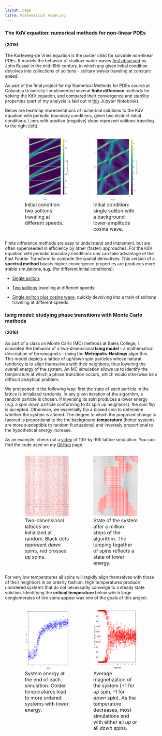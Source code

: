 ```yaml
---
layout: page
title: Mathematical Modeling
---
```


### The KdV equation: numerical methods for non-linear PDEs
#### (2018)

The Korteweg-de Vries equation is the poster child for solvable non-linear PDEs. It models the behavior of shallow-water waves [first observed]("http://www.macs.hw.ac.uk/~chris/scott_russell.html") by John Russel in the mid-19th century, in which any given initial condition devolves into collections of solitons - solitary waves traveling at constant speed. 

As part of the final project for my Numerical Methods for PDEs course at Columbia University I implemented several **finite difference** methods for solving the KdV equation, and compared their convergence and stability properties (part of my analysis is laid out in [this](https://github.com/TiagoJCor/Numerical-Methods-KDV/blob/master/numerical_KDV.ipynb) Jupyter Notebook).

Below are heatmap representations of numerical solutions to the KdV equation with periodic boundary conditions, given two distinct initial conditions. Lines with positive (negative) slope represent solitons traveling to the right (left).

<div style="width: 100%; overflow: hidden;">
    <div style="width: 45%; margin-left: 5%; float: left;"> <figure><img src="/img/kdveq/kdvsolitons2.png" width="310" height="210"> <figcaption><font size="3">Initial condition: two solitons traveling at different speeds.</font></figcaption> </figure>  </div>
    <div style="width: 45%; margin-right: 5%; float: right;"> <figure><img src="/img/kdveq/kdvsolitons.png" width="310" height="210"> <figcaption><font size="3">Initial condition: single soliton with a background lower-amplitude cosine wave.</font></figcaption> </figure></div>
</div>

Finite difference methods are easy to understand and implement, but are often superseeded in efficiency by other (faster) approaches. For the KdV equation with periodic boundary conditions one can take advantage of the Fast Fourier Transform to compute the spatial derivatives. This version of a **spectral method** boasts higher convergence properties are produces more stable simulations, **e.g.** (for different initial conditions):

* [Single soliton](https://drive.google.com/file/d/1FZuBoY9WnwVYD6kC2p0drA1o4exNobN-/view?usp=sharing);

* [Two solitons](https://drive.google.com/open?id=1NGMIAR_1-p6ydgFwgCZ2gWCRSyBRf03q) traveling at different speeds;

* [Single soliton plus cosine wave](https://drive.google.com/open?id=1G1bRAdLtqmr8X_CXkWoM5FxkfRUxoXxC), quickly devolving into a train of solitons traveling at different speeds.


### Ising model: studying phase transitions with Monte Carlo methods
#### (2016)

<p> </p>

As part of a class on Monte Carlo (MC) methods at Bates College, I simulated the behavior of a two-dimensional **Ising model** - a mathematical description of ferromagnets - using the **Metropolis-Hastings** algorithm. This model depicts a lattice of up/down spin particles whose natural tendency is to align themselves with their neighbors, thus lowering the overall energy of the system. An MC simulation allows us to identify the temperature at which a phase transition occurs, which would otherwise be a difficult analytical problem.

We proceeded in the following way: first the state of each particle in the lattice is initialized randomly. In any given iteration of the algorithm, a random particle is chosen. If inversing its spin produces a lower energy (*e.g.* a spin down particle conforming to its spin up neighbors), the spin flip is accepted. Otherwise, we essentially flip a biased coin to determine whether the system is altered. The degree to which the proposed change is favored is proportional to the the background **temperature** (hotter systems are more susceptible to random fluctuations) and inversely proportional to the hypothetical energy increase.

As an example, check out a [video](https://drive.google.com/open?id=1PCurBmP5v0ob1E0UodKkJlWlzoWzD15q "Video of 2D Ising Model simulation")  of 100-by-100 lattice simulation. You can find the code used on my [GitHub](https://github.com/TiagoJCor/Monte-Carlo-Simulations) page.


<div style="width: 100%; overflow: hidden;">
    <div style="width: 45%; margin-left: 5%; float: left;"> <figure><img src="/img/isingmodel/isingbefore.png" width="300" height="200"> <figcaption><font size="3">Two-dimensional lattices are initialized at random. Black dots represent <i>down</i> spins, red crosses <i>up</i> spins.</font></figcaption> </figure>  </div>
    <div style="width: 45%; margin-right: 5%; float: right;"> <figure><img src="/img/isingmodel/isingafter.png" width="300" height="200"> <figcaption><font size="3">State of the system after a million steps of the algorithm. The lumping together of spins reflects a state of lower energy.</font></figcaption> </figure></div>
</div>

For very low temperatures all spins will rapidly align themselves with those of their neighbors in an orderly fashion. High temperatures produce unordered systems that do not necessarily converge to a steady state solution. Identifying the **critical temperature** below which large conglomerates of like spins appear was one of the goals of this project.

<div style="width: 100%; overflow: hidden;">
    <div style="width: 45%; margin-left: 5%; float: left;"> <figure><img src="/img/isingmodel/isingenergy.png" width="290" height="200"> <figcaption><font size="3">System energy at the end of each simulation. Colder temperatures lead to more ordered systems with lower energy.</font></figcaption> </figure>  </div>
    <div style="width: 45%; margin-right: 5%; float: right;"> <figure><img src="/img/isingmodel/isingmagn.png" width="300" height="200"> <figcaption><font size="3">Average magnetization of the system (+1 for <i>up</i> spin, -1 for <i>down</i> spin). As the temperature decreases, most simulations end with either all <i>up</i> or all <i>down</i> spins.</font></figcaption> </figure></div>
</div>
